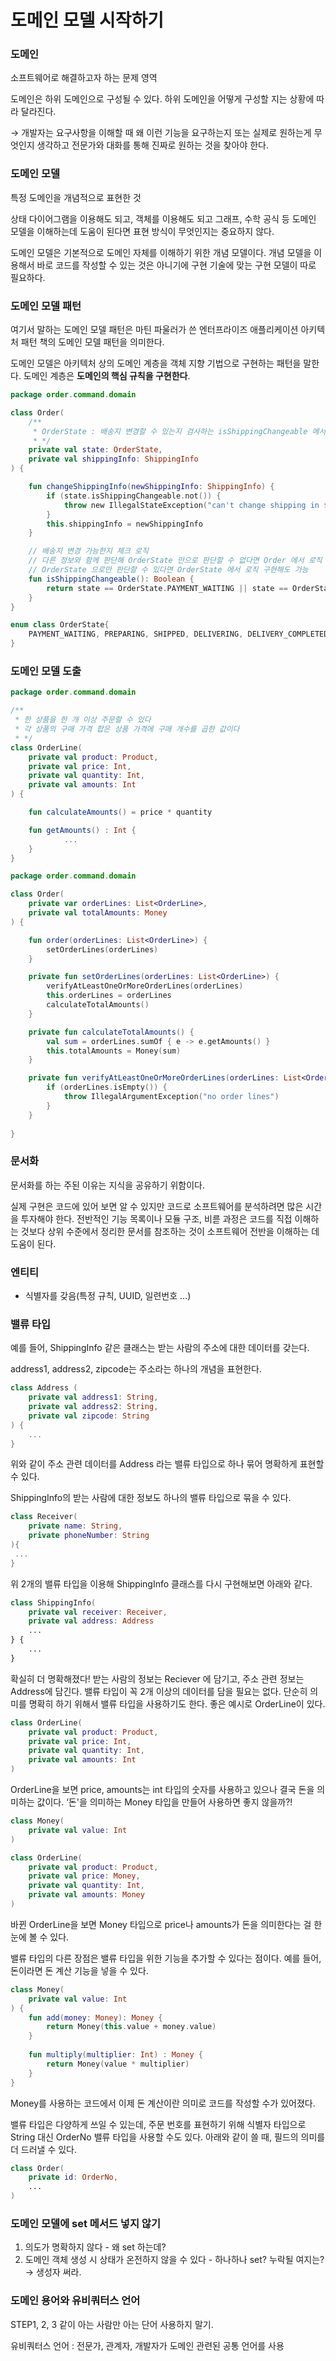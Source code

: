 # 도메인 모델 시작하기

### 도메인

소프트웨어로 해결하고자 하는 문제 영역

도메인은 하위 도메인으로 구성될 수 있다. 하위 도메인을 어떻게 구성할 지는 상황에 따라 달라진다. 

→ 개발자는 요구사항을 이해할 때 왜 이런 기능을 요구하는지 또는 실제로 원하는게 무엇인지 생각하고 전문가와 대화를 통해 진짜로 원하는 것을 찾아야 한다.

### 도메인 모델

특정 도메인을 개념적으로 표현한 것

상태 다이어그램을 이용해도 되고, 객체를 이용해도 되고 그래프, 수학 공식 등 도메인 모델을 이해하는데 도움이 된다면 표현 방식이 무엇인지는 중요하지 않다.

도메인 모델은 기본적으로 도메인 자체를 이해하기 위한 개념 모델이다. 개념 모델을 이용해서 바로 코드를 작성할 수 있는 것은 아니기에 구현 기술에 맞는 구현 모델이 따로 필요하다.

### 도메인 모델 패턴

여기서 말하는 도메인 모델 패턴은 마틴 파울러가 쓴 엔터프라이즈 애플리케이션 아키텍처 패턴 책의 도메인 모델 패턴을 의미한다.

도메인 모델은 아키텍처 상의 도메인 계층을 객체 지향 기법으로 구현하는 패턴을 말한다. 도메인 계층은 **도메인의 핵심 규칙을 구현한다**.

```kotlin
package order.command.domain

class Order(
    /**
     * OrderState : 배송지 변경할 수 있는지 검사하는 isShippingChangeable 메서드 제공
     * */
    private val state: OrderState,
    private val shippingInfo: ShippingInfo
) {

    fun changeShippingInfo(newShippingInfo: ShippingInfo) {
        if (state.isShippingChangeable.not()) {
            throw new IllegalStateException("can't change shipping in $state")
        }
        this.shippingInfo = newShippingInfo
    }

    // 배송지 변경 가능한지 체크 로직
    // 다른 정보와 함께 판단해 OrderState 만으로 판단할 수 없다면 Order 에서 로직 구현함
    // OrderState 으로만 판단할 수 있다면 OrderState 에서 로직 구현해도 가능
    fun isShippingChangeable(): Boolean {
        return state == OrderState.PAYMENT_WAITING || state == OrderState.PREPARING
    }
}

enum class OrderState{
    PAYMENT_WAITING, PREPARING, SHIPPED, DELIVERING, DELIVERY_COMPLETED
}
```

### 도메인 모델 도출

```kotlin
package order.command.domain

/**
 * 한 상품을 한 개 이상 주문할 수 있다
 * 각 상품의 구매 가격 합은 상품 가격에 구매 개수를 곱한 값이다
 * */
class OrderLine(
    private val product: Product,
    private val price: Int,
    private val quantity: Int,
    private val amounts: Int
) {

    fun calculateAmounts() = price * quantity

    fun getAmounts() : Int {
			...
    }
}
```

```kotlin
package order.command.domain

class Order(
    private var orderLines: List<OrderLine>,
    private val totalAmounts: Money
) {

    fun order(orderLines: List<OrderLine>) {
        setOrderLines(orderLines)
    }

    private fun setOrderLines(orderLines: List<OrderLine>) {
        verifyAtLeastOneOrMoreOrderLines(orderLines)
        this.orderLines = orderLines
        calculateTotalAmounts()
    }

    private fun calculateTotalAmounts() {
        val sum = orderLines.sumOf { e -> e.getAmounts() }
        this.totalAmounts = Money(sum)
    }

    private fun verifyAtLeastOneOrMoreOrderLines(orderLines: List<OrderLine>) {
        if (orderLines.isEmpty()) {
            throw IllegalArgumentException("no order lines")
        }
    }
    
}
```

### 문서화

문서화를 하는 주된 이유는 지식을 공유하기 위함이다. 

실제 구현은 코드에 있어 보면 알 수 있지만 코드로 소프트웨어를 분석하려면 많은 시간을 투자해야 한다. 전반적인 기능 목록이나 모듈 구조, 비륻 과정은 코드를 직접 이해하는 것보다 상위 수준에서 정리한 문서를 참조하는 것이 소프트웨어 전반을 이해하는 데 도움이 된다.

### 엔티티

- 식별자를 갖음(특정 규칙, UUID, 일련번호 ...)

### 밸류 타입

예를 들어, ShippingInfo 같은 클래스는 받는 사람의 주소에 대한 데이터를 갖는다.

address1, address2, zipcode는 주소라는 하나의 개념을 표현한다. 

```kotlin
class Address (
	private val address1: String,
	private val address2: String,
	private val zipcode: String
) {
	...
}
```

위와 같이 주소 관련 데이터를 Address 라는 밸류 타입으로 하나 묶어 명확하게 표현할 수 있다.

ShippingInfo의 받는 사람에 대한 정보도 하나의 밸류 타입으로 묶을 수 있다.

```kotlin
class Receiver(
	private name: String,
	private phoneNumber: String
){
 ...
}
```

위 2개의 밸류 타입을 이용해 ShippingInfo 클래스를 다시 구현해보면 아래와 같다.

```kotlin
class ShippingInfo(
	private val receiver: Receiver,
	private val address: Address
	...
} {
	...
}
```

확실히 더 명확해졌다! 받는 사람의 정보는 Reciever 에 담기고, 주소 관련 정보는 Address에 담긴다. 밸류 타입이 꼭 2개 이상의 데이터를 담을 필요는 없다. 단순히 의미를 명확히 하기 위해서 밸류 타입을 사용하기도 한다. 좋은 예시로 OrderLine이 있다.

```kotlin
class OrderLine(
    private val product: Product,
    private val price: Int,
    private val quantity: Int,
    private val amounts: Int
)
```

OrderLine을 보면 price, amounts는 int 타입의 숫자를 사용하고 있으나 결국 돈을 의미하는 값이다. ‘돈'을 의미하는 Money 타입을 만들어 사용하면 좋지 않을까?!

```kotlin
class Money(
	private val value: Int
)
```

```kotlin
class OrderLine(
    private val product: Product,
    private val price: Money,
    private val quantity: Int,
    private val amounts: Money
)
```

바뀐 OrderLine을 보면 Money 타입으로 price나 amounts가 돈을 의미한다는 걸 한 눈에 볼 수 있다. 

밸류 타입의 다른 장점은 밸류 타입을 위한 기능을 추가할 수 있다는 점이다. 예를 들어, 돈이라면 돈 계산 기능을 넣을 수 있다.

```kotlin
class Money(
    private val value: Int
) {
    fun add(money: Money): Money {
        return Money(this.value + money.value)
    }
    
    fun multiply(multiplier: Int) : Money {
        return Money(value * multiplier)
    }
}
```

Money를 사용하는 코드에서 이제 돈 계산이란 의미로 코드를 작성할 수가 있어졌다.

밸류 타입은 다양하게 쓰일 수 있는데, 주문 번호를 표현하기 위해 식별자 타입으로 String 대신 OrderNo 밸류 타입을 사용할 수도 있다. 아래와 같이 쓸 때, 필드의 의미를 더 드러낼 수 있다.

```kotlin
class Order(
	private id: OrderNo,
	...
)
```

### 도메인 모델에 set 메서드 넣지 않기

1. 의도가 명확하지 않다 - 왜 set 하는데?
2. 도메인 객체 생성 시 상태가 온전하지 않을 수 있다 - 하나하나 set? 누락될 여지는? → 생성자 써라.

### 도메인 용어와 유비쿼터스 언어

STEP1, 2, 3 같이 아는 사람만 아는 단어 사용하지 말기. 

유비쿼터스 언어 : 전문가, 관계자, 개발자가 도메인 관련된 공통 언어를 사용